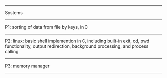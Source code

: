 ********
Systems
********
P1: sorting of data from file by keys, in C
********
P2: linux: basic shell implemention in C, including built-in exit, cd, pwd functionality, output redirection, background
         processing, and process calling   
********
P3: memory manager
********